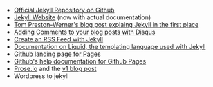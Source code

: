 ---
---

- [Official Jekyll Repository on Github][1]
- [Jekyll Website][2] (now with actual documentation)
- [Tom Preston-Werner's blog post explaing Jekyll in the first place][3]
- [Adding Comments to your blog posts with Disqus][4]
- [Create an RSS Feed with Jekyll][5]
- [Documentation on Liquid, the templating language used with Jekyll][6]
- [Github landing page for Pages][7]
- [Github's help documentation for Github Pages][8]
- [Prose.io][9] and the [v1 blog post][10]
- Wordpress to jekyll

[1]:  https://github.com/mojombo/jekyll
[2]:	http://jekyllrb.com/
[3]:	http://tom.preston-werner.com/2008/11/17/blogging-like-a-hacker.html
[4]:	http://dcreager.net/2009/08/07/disqus-comments/
[5]:	https://github.com/stevenklise/jekyll-rss-feeds?source=cr
[6]:	http://wiki.shopify.com/Liquid
[7]:	http://pages.github.com/
[8]:	https://help.github.com/categories/20/articles
[9]:	http://prose.io
[10]:	http://developmentseed.org/blog/2013/05/08/major-new-features-prose-v1/
